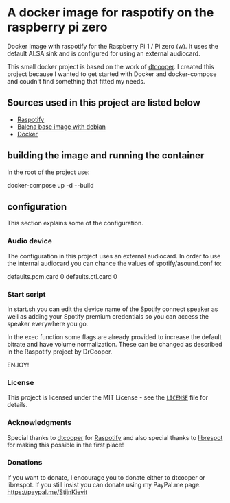 A docker image for raspotify on the raspberry pi zero
===================================

Docker image with raspotify for the Raspberry Pi 1 / Pi zero (w). It uses the default ALSA sink and is configured for using an external audiocard.

This small docker project is based on the work of [dtcooper](https://github.com/dtcooper).
I created this project because I wanted to get started with Docker and docker-compose and coudn't find something that fitted my needs.

## Sources used in this project are listed below
* [Raspotify](https://github.com/dtcooper/raspotify)
* [Balena base image with debian](https://hub.docker.com/r/balenalib/raspberry-pi-debian)
* [Docker](https://docs.docker.com/)

## building the image and running the container
In the root of the project use:

  docker-compose up -d --build

## configuration
This section explains some of the configuration.

### Audio device
The configuration in this project uses an external audiocard. In order to use the internal audiocard you can chance the values of spotify/asound.conf to:

  defaults.pcm.card 0
  defaults.ctl.card 0

### Start script
In start.sh you can edit the device name of the Spotify connect speaker as well as adding your Spotify premium credentials so you can access the speaker everywhere you go.

In the exec function some flags are already provided to increase the default bitrate and have volume normalization. These can be changed as described in the Raspotify project by DrCooper.

ENJOY!

### License
This project is licensed under the MIT License - see the [`LICENSE`](LICENSE)
file for details.

### Acknowledgments
Special thanks to [dtcooper](https://github.com/dtcooper) for [Raspotify](https://github.com/dtcooper/raspotify)
and also special thanks to [librespot](https://github.com/librespot-org/librespot) for making this possible in the first place!

### Donations
If you want to donate, I encourage you to donate either to dtcooper or librespot.
If you still insist you can donate using my PayPal.me page. https://paypal.me/StijnKievit
